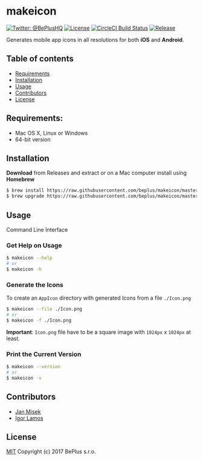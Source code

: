 # makeicon

[![Twitter: @BePlusHQ](https://img.shields.io/badge/contact-@BePlusHQ-blue.svg?style=flat)](https://twitter.com/BePlusHQ)
[![License](https://img.shields.io/badge/license-MIT-green.svg?style=flat)](https://github.com/beplus/makeicon/blob/master/LICENSE)
[![CircleCI Build Status](https://circleci.com/gh/beplus/makeicon.svg?style=shield)](https://circleci.com/gh/beplus/makeicon)
[![Release](https://img.shields.io/github/release/beplus/makeicon.svg?style=flat-square)](https://github.com/beplus/makeicon/releases/latest)

Generates mobile app icons in all resolutions for both **iOS** and **Android**.


## Table of contents
- [Requirements](#Requirements)
- [Installation](#Installation)
- [Usage](#Usage)
- [Contributors](#Contributors)
- [License](#License)


## Requirements:
* Mac OS X, Linux or Windows
* 64-bit version


## Installation

**Download** from Releases and extract _or_ on a Mac computer install using **Homebrew**

```bash
$ brew install https://raw.githubusercontent.com/beplus/makeicon/master/makeicon.rb
$ brew upgrade https://raw.githubusercontent.com/beplus/makeicon/master/makeicon.rb
```


## Usage
Command Line Interface

### Get Help on Usage
```bash
$ makeicon --help
# or
$ makeicon -h
```

### Generate the Icons
To create an `AppIcon` directory with generated Icons from a file `./Icon.png`
```bash
$ makeicon --file ./Icon.png
# or
$ makeicon -f ./Icon.png
```

**Important**: `Icon.png` file have to be a square image with `1024px` x `1024px` at least.

### Print the Current Version
```bash
$ makeicon --version
# or
$ makeicon -v
```


## Contributors
- [Jan Misek](https://github.com/janmisek1)
- [Igor Lamos](https://github.com/igorlamos)


## License
[MIT](./LICENSE) Copyright (c) 2017 BePlus s.r.o.
